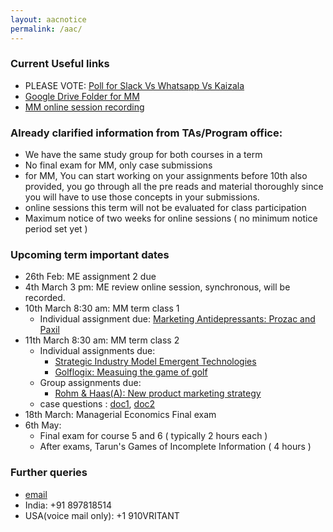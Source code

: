 ```yaml
---
layout: aacnotice
permalink: /aac/
---
```


### Current Useful links
* PLEASE VOTE: [Poll for Slack Vs Whatsapp Vs Kaizala](https://goo.gl/forms/etOpHL68CZ1CHhYi2)
* [Google Drive Folder for MM](https://drive.google.com/drive/u/1/folders/1t62DxOwz29JI-ZxDRM4vmW9g_jMTu_B7)
* [MM online session recording](https://drive.google.com/drive/folders/1c8bgQcd2eM5P920bb5VRI0JZoG3gLtQC)

### Already clarified information from TAs/Program office:
* We have the same study group for both courses in a term
* No final exam for MM, only case submissions
* for MM, You can start working on your assignments before 10th also provided, you go through all the pre reads and material thoroughly since you will have to use those concepts in your submissions.
* online sessions this term will not be evaluated for class participation
* Maximum notice of two weeks for online sessions ( no minimum notice period set yet )

### Upcoming term important dates
* 26th Feb: ME assignment 2 due
* 4th March 3 pm: ME review online session, synchronous, will be recorded.
* 10th March 8:30 am: MM term class 1
  * Individual assignment due: [Marketing Antidepressants: Prozac and Paxil](http://lms2.exchange.isb.edu/pluginfile.php/132057/mod_folder/content/0/8%20-%20Marketing%20Antidepressants%20Prozac%20and%20Paxil.pdf?forcedownload=1)
* 11th March 8:30 am: MM term class 2
  * Individual assignments due:
    * [Strategic Industry Model Emergent Technologies](http://lms2.exchange.isb.edu/pluginfile.php/132057/mod_folder/content/0/13%20-%20Strategic%20Industry%20Model%20Emergent%20Technologies.pdf?forcedownload=1)
    * [Golflogix: Measuing the game of golf](http://lms2.exchange.isb.edu/pluginfile.php/132057/mod_folder/content/0/15%20-%20Golflogix%20Measuring%20the%20Game%20of%20Golf.pdf?forcedownload=1)
  * Group assignments due:
    * [Rohm & Haas(A): New product marketing strategy](http://lms2.exchange.isb.edu/pluginfile.php/132057/mod_folder/content/0/17%20-%20%20Rohm%20%20Haas%20%28A%29%20%20New%20Product%20Marketing%20Strategy.pdf?forcedownload=1)
  * case questions : [doc1](http://lms2.exchange.isb.edu/mod/resource/view.php?id=53377), [doc2](http://lms2.exchange.isb.edu/mod/resource/view.php?id=53467)
* 18th March: Managerial Economics Final exam
* 6th May:
  * Final exam for course 5 and 6 ( typically 2 hours each )
  * After exams, Tarun's Games of Incomplete Information ( 4 hours )

### Further queries
 * [email](mailto:vritant_jain2019@pgppro.isb.edu) 
 * India: +91 897818514
 * USA(voice mail only): +1 910VRITANT

